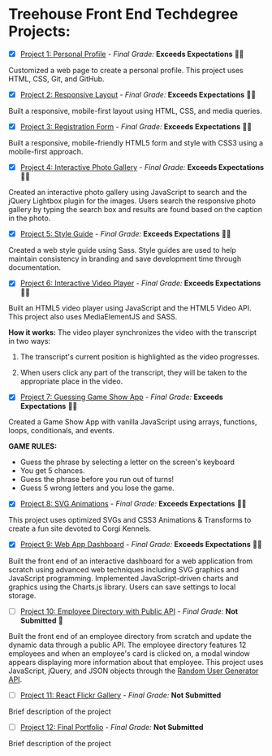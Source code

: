 # Treehouse Front End Techdegree Projects: 

- [x] [Project 1: Personal Profile](https://github.com/kristyburge/techdegree-portfolio-project) - *Final Grade:* **Exceeds Expectations** :100::sparkles:

Customized a web page to create a personal profile. This project uses HTML, CSS, Git, and GitHub.

- [x] [Project 2: Responsive Layout](https://github.com/kristyburge/techdegree-responsive-layout) - *Final Grade:* **Exceeds Expectations** :100::sparkles:

Built a responsive, mobile-first layout using HTML, CSS, and media queries.

- [x] [Project 3: Registration Form](https://github.com/kristyburge/techdegree-registration-form) - *Final Grade:* **Exceeds Expectations** :100::sparkles:

Built a responsive, mobile-friendly HTML5 form and style with CSS3 using a mobile-first approach.

- [x] [Project 4: Interactive Photo Gallery](https://github.com/kristyburge/techdegree-interactive-photo-gallery) - 
*Final Grade:* **Exceeds Expectations** :100::sparkles:

Created an interactive photo gallery using JavaScript to search and the jQuery Lightbox plugin for the images. Users search the responsive photo gallery by typing the search box and results are found based on the caption in the photo. 

- [x] [Project 5: Style Guide](https://github.com/kristyburge/techdegree-style-guide) - 
*Final Grade:* **Exceeds Expectations** :100::sparkles:

Created a web style guide using Sass. Style guides are used to help maintain consistency in branding and save development time through documentation.  

- [x] [Project 6: Interactive Video Player](https://github.com/kristyburge/techdegree-interactive-video-player) - 
*Final Grade:* **Exceeds Expectations** :100::sparkles:

Built an HTML5 video player using JavaScript and the HTML5 Video API. This project also uses MediaElementJS and SASS.

**How it works:**
The video player synchronizes the video with the transcript in two ways:

1. The transcript's current position is highlighted as the video progresses.

2. When users click any part of the transcript, they will be taken to the appropriate place in the video.

- [x] [Project 7: Guessing Game Show App](https://github.com/kristyburge/techdegree-game-show-app) - *Final Grade:* **Exceeds Expectations** :100::sparkles:

Created a Game Show App with vanilla JavaScript using arrays, functions, loops, conditionals, and events.

**GAME RULES:**
* Guess the phrase by selecting a letter on the screen's keyboard
* You get 5 chances.
* Guess the phrase before you run out of turns!
* Guess 5 wrong letters and you lose the game.

- [x] [Project 8: SVG Animations](https://github.com/kristyburge/techdegree-svg-animations) - 
*Final Grade:* **Exceeds Expectations** :100::sparkles:

This project uses optimized SVGs and CSS3 Animations & Transforms to create a fun site devoted to Corgi Kennels. 

- [x] [Project 9: Web App Dashboard](https://github.com/kristyburge/techdegree-web-app-dashboard) - 
*Final Grade:* **Exceeds Expectations** :100::sparkles:

Built the front end of an interactive dashboard for a web application from scratch using advanced web techniques including SVG graphics and JavaScript programming. Implemented JavaScript-driven charts and graphics using the Charts.js library. Users can save settings to local storage. 

- [ ] [Project 10: Employee Directory with Public API](https://github.com/kristyburge/) - *Final Grade:*  **Not Submitted** :construction:

Built the front end of an employee directory from scratch and update the dynamic data through a public API. The employee directory features 12 employees and when an employee's card is clicked on, a modal window appears displaying more information about that employee. This project uses JavaScript, jQuery, and JSON objects through the [Random User Generator API](https://randomuser.me).

- [ ] [Project 11: React Flickr Gallery](https://github.com/kristyburge/) - *Final Grade:*  **Not Submitted** 

Brief description of the project

- [ ] [Project 12: Final Portfolio](https://github.com/kristyburge/) - *Final Grade:*  **Not Submitted** 

Brief description of the project
